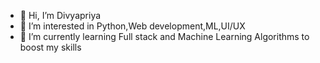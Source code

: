 - 👋 Hi, I’m Divyapriya
- 👀 I’m interested in Python,Web development,ML,UI/UX
- 🌱 I’m currently learning Full stack and Machine Learning Algorithms to boost my skills

<!---
DivyapriyaR04/DivyapriyaR04 is a ✨ special ✨ repository because its `README.md` (this file) appears on your GitHub profile.
You can click the Preview link to take a look at your changes.
--->

